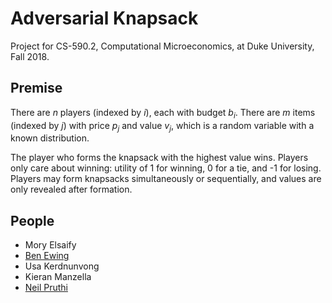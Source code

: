 # Adversarial Knapsack
Project for CS-590.2, Computational Microeconomics, at Duke University, Fall 2018.

## Premise

There are *n* players (indexed by *i*), each with budget *b<sub>i</sub>*. There are *m* items (indexed by *j*) with price *p<sub>j</sub>* and value *v<sub>j</sub>*, which is a random variable with a known distribution.

The player who forms the knapsack with the highest value wins. Players only care about winning: utility of 1 for winning, 0 for a tie, and -1 for losing. Players may form knapsacks simultaneously or sequentially, and values are only revealed after formation.

## People

* Mory Elsaify
* [Ben Ewing](https://github.com/ben-e)
* Usa Kerdnunvong
* Kieran Manzella
* [Neil Pruthi](https://github.com/neilpruthi)
